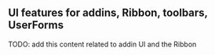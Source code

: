 ## UI features for addins, Ribbon, toolbars, UserForms

TODO: add this content related to addin UI and the Ribbon
